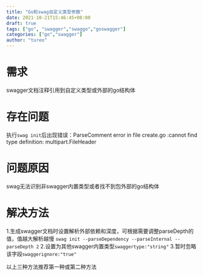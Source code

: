 ```yaml
---
title: "Go和swag自定义类型参数"
date: 2021-10-21T15:46:45+08:00
draft: true
tags: ["go", "swagger","swaggo","goswagger"]
categories: ["go","swagger"]
author: "tureo"
---
```


# 需求
swagger文档注释引用到自定义类型或外部的go结构体

# 存在问题
执行`swag init`后出现错误：ParseComment error in file create.go :cannot find type definition: multipart.FileHeader


# 问题原因
swag无法识别非swagger内置类型或者找不到包外部的go结构体

# 解决方法
1.生成swagger文档时设置解析外部依赖和深度，可根据需要调整parseDepth的值，值越大解析越慢
`swag init --parseDependency --parseInternal --parseDepth 2`
2.设置为其他swagger内置类型`swaggertype:"string"`
3.暂时忽略该字段`swaggerignore:"true"`

以上三种方法推荐第一种或第二种方法


